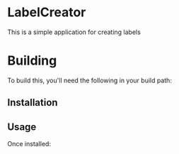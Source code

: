 

LabelCreator
==================================
This is a simple application for creating labels

Building
========

To build this, you'll need the following in your build path:

Installation
------------

Usage
-----
Once installed:

